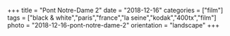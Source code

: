 +++
title = "Pont Notre-Dame 2"
date = "2018-12-16"
categories = ["film"]
tags = ["black & white","paris","france","la seine","kodak","400tx","film"]
photo = "2018-12-16-pont-notre-dame-2"
orientation = "landscape"
+++
